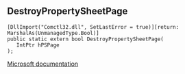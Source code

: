 ## DestroyPropertySheetPage

```
[DllImport("Comctl32.dll", SetLastError = true)][return: MarshalAs(UnmanagedType.Bool)]
public static extern bool DestroyPropertySheetPage(
   IntPtr hPSPage
);
```

[Microsoft documentation](TODO)
